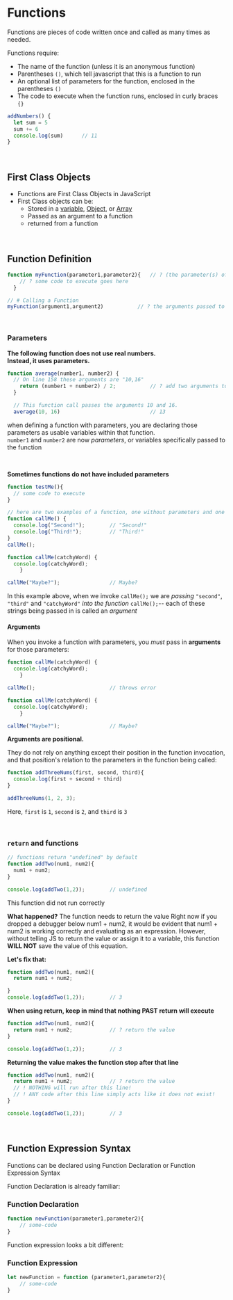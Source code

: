 # Functions
Functions are pieces of code written once and called as many times as needed.

Functions require:
- The name of the function (unless it is an anonymous function)
- Parentheses ```()```, which tell javascript that this is a function to run
- An optional list of parameters for the function, enclosed in the parentheses ``()``
- The code to execute when the function runs, enclosed in curly braces ```{}```

```js
addNumbers() {
  let sum = 5
  sum += 6
  console.log(sum)      // 11
}
```
<br>

## First Class Objects
- Functions are First Class Objects in JavaScript
- First Class objects can be:
    - Stored in a [variable](../03_JS/01_JS_Basics.md), [Object](../03_JS/12_Objects_Nested_Destructuring.md), or [Array](../03_JS/09_Arrays.md)
    - Passed as an argument to a function
    - returned from a function

<br>

## Function Definition
```js
function myFunction(parameter1,parameter2){   // ? (the parameter(s) of the function)
    // ? some code to execute goes here
  }

// # Calling a Function
myFunction(argument1,argument2)           // ? the arguments passed to the function
```

<br>

### Parameters
**The following function does not use real numbers.**  
**Instead, it uses parameters.** 
```js
function average(number1, number2) {
  // On line 158 these arguments are "10,16"
    return (number1 + number2) / 2;           // ? add two arguments together, divide sum by 2
  }

  // This function call passes the arguments 10 and 16.
  average(10, 16)                             // 13
```

when defining a function with parameters, you are declaring those parameters as usable variables within that function.  
```number1``` and ```number2``` are now *parameters*, or variables specifically passed to the function

<br>

**Sometimes functions do not have included parameters**
```js
function testMe(){
  // some code to execute
}

// here are two examples of a function, one without parameters and one with:
function callMe() {
  console.log("Second!");        // "Second!"
  console.log("Third!");         // "Third!"
}
callMe();

function callMe(catchyWord) {
  console.log(catchyWord);
    }

callMe("Maybe?");                // Maybe?
```
In this example above, when we invoke ```callMe();``` we are *passing* ```"second"```, ```"third"``` and ```"catchyWord"``` *into the function* ```callMe();```-- each of these strings being passed in is called an *argument*
<br>

#### Arguments
When you invoke a function with parameters, you *must* pass in **arguments** for those parameters:
```js
function callMe(catchyWord) {
  console.log(catchyWord);
    }

callMe();                        // throws error
```
```js
function callMe(catchyWord) {
  console.log(catchyWord);
    }

callMe("Maybe?");                // Maybe?
```

**Arguments are positional.** 

They do not rely on anything except their position in the function invocation, and that position's relation to the parameters in the function being called:
```js
function addThreeNums(first, second, third){
  console.log(first + second + third)
}

addThreeNums(1, 2, 3);
```
Here, ```first``` is ```1```, ```second``` is ```2```, and ```third``` is ```3```  

<br>

### ```return``` and functions
```js
// functions return "undefined" by default
function addTwo(num1, num2){
  num1 + num2;
}

console.log(addTwo(1,2));        // undefined
```
This function did not run correctly

**What happened?**
The function needs to return the value
Right now if you dropped a debugger below num1 + num2, it would be evident that num1 + num2 is working correctly and evaluating as an expression. 
However, without telling JS to return the value or assign it to a variable, this function **WILL NOT** save the value of this equation.

**Let's fix that:**
```js
function addTwo(num1, num2){
  return num1 + num2;

}
console.log(addTwo(1,2));        // 3
```


**When using return, keep in mind that nothing PAST return will execute**
```js
function addTwo(num1, num2){
  return num1 + num2;            // ? return the value
}

console.log(addTwo(1,2));        // 3
```

**Returning the value makes the function stop after that line**
```js
function addTwo(num1, num2){
  return num1 + num2;            // ? return the value
  // ! NOTHING will run after this line!
  // ! ANY code after this line simply acts like it does not exist!
}

console.log(addTwo(1,2));        // 3
```

<br>


## Function Expression Syntax
Functions can be declared using Function Declaration or Function Expression Syntax

Function Declaration is already familiar:

### Function Declaration
```js
function newFunction(parameter1,parameter2){
    // some-code
}
```

Function expression looks a bit different: 
### Function Expression
```js
let newFunction = function (parameter1,parameter2){
    // some-code
}
```
